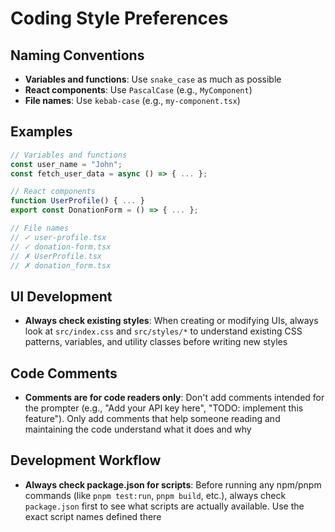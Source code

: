 # Coding Style Preferences

## Naming Conventions

- **Variables and functions**: Use `snake_case` as much as possible
- **React components**: Use `PascalCase` (e.g., `MyComponent`)
- **File names**: Use `kebab-case` (e.g., `my-component.tsx`)

## Examples

```typescript
// Variables and functions
const user_name = "John";
const fetch_user_data = async () => { ... };

// React components
function UserProfile() { ... }
export const DonationForm = () => { ... };

// File names
// ✓ user-profile.tsx
// ✓ donation-form.tsx
// ✗ UserProfile.tsx
// ✗ donation_form.tsx
```

## UI Development

- **Always check existing styles**: When creating or modifying UIs, always look at `src/index.css` and `src/styles/*` to understand existing CSS patterns, variables, and utility classes before writing new styles

## Code Comments

- **Comments are for code readers only**: Don't add comments intended for the prompter (e.g., "Add your API key here", "TODO: implement this feature"). Only add comments that help someone reading and maintaining the code understand what it does and why

## Development Workflow

- **Always check package.json for scripts**: Before running any npm/pnpm commands (like `pnpm test:run`, `pnpm build`, etc.), always check `package.json` first to see what scripts are actually available. Use the exact script names defined there

